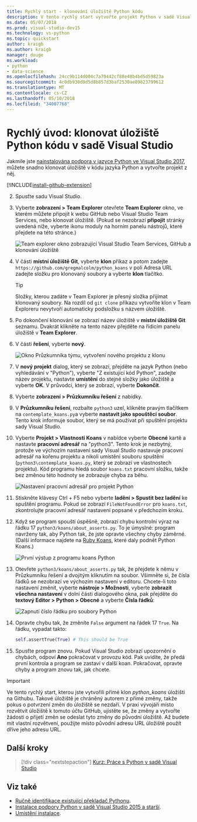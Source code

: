 ```yaml
---
title: Rychlý start - klonování úložiště Python kódu
description: V tento rychlý start vytvořte projekt Python v sadě Visual Studio klonováním Python koans úložiště pomocí sady Visual Studio Team Explorer.
ms.date: 05/07/2018
ms.prod: visual-studio-dev15
ms.technology: vs-python
ms.topic: quickstart
author: kraigb
ms.author: kraigb
manager: douge
ms.workload:
- python
- data-science
ms.openlocfilehash: 24cc9b114d004c7a70442cf88e48b4bd5d59823a
ms.sourcegitcommit: 4c0db930d9d5d8b857d3baf2530ae89823799612
ms.translationtype: MT
ms.contentlocale: cs-CZ
ms.lasthandoff: 05/10/2018
ms.locfileid: "34007768"
---
```

# <a name="quickstart-clone-a-repository-of-python-code-in-visual-studio"></a>Rychlý úvod: klonovat úložiště Python kódu v sadě Visual Studio

Jakmile jste [nainstalována podpora v jazyce Python ve Visual Studio 2017](installing-python-support-in-visual-studio.md), můžete snadno klonovat úložiště v kódu jazyka Python a vytvořte projekt z něj.

[!INCLUDE[install-github-extension](includes/install-github-extension.md)]

2. Spusťte sadu Visual Studio.

3. Vyberte **zobrazení > Team Explorer** otevřete **Team Explorer** okno, ve kterém můžete připojit k webu GitHub nebo Visual Studio Team Services, nebo klonovat úložiště. (Pokud se nezobrazí **připojit** stránky uvedená níže, vyberte ikonu moduly na horním panelu nástrojů, které přejdete na této stránce.)

    ![Team explorer okno zobrazující Visual Studio Team Services, GitHub a klonování úložiště](media/team-explorer.png)

4. V části **místní úložiště Git**, vyberte **klon** příkaz a potom zadejte `https://github.com/gregmalcolm/python_koans` v poli Adresa URL zadejte složku pro klonovaný soubory a vyberte **klon** tlačítko.

    > [!Tip]
    > Složky, kterou zadáte v Team Explorer je přesný složka přijímat klonovaný soubory. Na rozdíl od `git clone` příkazu vytvoříte klon v Team Exploreru nevytvoří automaticky podsložku s názvem úložiště.

5. Po dokončení klonování se zobrazí název úložiště v **místní úložiště Git** seznamu. Dvakrát klikněte na tento název přejděte na řídicím panelu úložiště v **Team Explorer**.

6. V části **řešení**, vyberte **nový**.

    ![Okno Průzkumníka týmu, vytvoření nového projektu z klonu](media/team-explorer-new-project.png)

7. V **nový projekt** dialog, který se zobrazí, přejděte na jazyk Python (nebo vyhledávání v "Python"), vyberte "Z existující kód Python", zadejte název projektu, nastavte **umístění** do stejné složky jako úložiště a vyberte **OK**. V průvodci, který se zobrazí, vyberte **Dokončit**.

8. Vyberte **zobrazení > Průzkumníku řešení** z nabídky.

9. V **Průzkumníku řešení**, rozbalte `python3` uzel, klikněte pravým tlačítkem na `contemplate_koans.py`a vyberte **nastavit jako spouštěcí soubor**. Tento krok informuje soubor, který se má používat při spuštění projektu sady Visual Studio.

10. Vyberte **Projekt > Vlastnosti Koans** v nabídce vyberte **Obecné** kartě a nastavte **pracovní adresář** na "python3". Tento krok je nezbytný, protože ve výchozím nastavení sady Visual Studio nastavuje pracovní adresář na kořenu projektu a nikoli umístění souboru spuštění (`python3\contemplate_koans.py`, který se zobrazí ve vlastnostech projektu). Kód programu hledá soubor `koans.txt` pracovní složku, takže bez změnou této hodnoty se zobrazuje chyba za běhu.

    ![Nastavení pracovní adresář pro projekt Python](media/projects-set-working-directory.png)

11. Stiskněte klávesy Ctrl + F5 nebo vyberte **ladění > Spustit bez ladění** ke spuštění programu. Pokud se zobrazí `FileNotFoundError` pro `koans.txt`, zkontrolujte pracovní adresář nastavení popsané v předchozím kroku.

12. Když se program spouští úspěšně, zobrazí chybu kontrolní výraz na řádku 17 `python3/koans/about_asserts.py`. To je úmyslné: program navrženy tak, aby Python tak, že jste opravte všechny chyby záměrné. (Další informace najdete na [Ruby Koans](http://rubykoans.com/), které daly podnět Python Koans.)

    ![První výstup z programu koans Python](media/koans-output.png)

13. Otevřete `python3/koans/about_asserts.py` tak, že přejdete k němu v Průzkumníku řešení a dvojitým kliknutím na soubor. Všimněte si, že čísla řádků se nezobrazí ve výchozím nastavení v editoru. Chcete-li toto nastavení změnit, vyberte **nástroje > Možnosti**, vyberte **zobrazit všechna nastavení** v dolní části dialogového okna, pak přejděte do **textový Editor > Python > Obecné** a vyberte **Čísla řádků**:

    ![Zapnutí číslo řádku pro soubory Python](media/options-general-line-numbers.png)

14. Opravte chybu tak, že změníte `False` argument na řádek 17 `True`. Na řádku, vypadat takto:

    ```python
    self.assertTrue(True) # This should be True
    ```

15. Spusťte program znovu. Pokud Visual Studio zobrazí upozornění o chybách, odpoví **Ano** pokračovat v provozu kód. Pak uvidíte, že předá první kontrola a program se zastaví v další koan. Pokračovat, opravte chyby a program znovu tak, jak chcete.

> [!Important]
> Ve tento rychlý start, kterou jste vytvořili přímé klon *python_koans* úložišti na Githubu. Takové úložiště je chráněný autorem z přímé změny, takže pokus o potvrzení změn do úložiště se nezdaří. V praxi vývojáři místo rozvětvit úložiště k tomuto účtu GitHub, ujistěte se, že změny a vytvořte žádosti o přijetí změn se odeslat tyto změny do původní úložiště. Až budete mít vlastní rozvětvení, použijte místo původní adresu URL úložiště použít dříve jeho adresu URL.

## <a name="next-steps"></a>Další kroky

> [!div class="nextstepaction"]
> [Kurz: Práce s Python v sadě Visual Studio](tutorial-working-with-python-in-visual-studio-step-01-create-project.md)

## <a name="see-also"></a>Viz také

- [Ručně identifikace existující překladač Pythonu](managing-python-environments-in-visual-studio.md#manually-identify-an-existing-environment).
- [Instalace podpory Python v sadě Visual Studio 2015 a starší](installing-python-support-in-visual-studio.md).
- [Umístění instalace](installing-python-support-in-visual-studio.md#install-locations).
